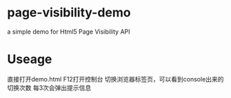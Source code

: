 # page-visibility-demo
a simple demo for Html5 Page Visibility API
# Useage
直接打开demo.html
F12打开控制台
切换浏览器标签页，可以看到console出来的切换次数
每3次会弹出提示信息
